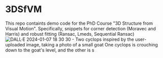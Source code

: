 # 3DSfVM

This repo containts demo code for the PhD Course "3D Structure from Visual Motion".
Specifically, snippets for corner detection (Moravec and Harris) and robust fitting (Ransac, Lmeds, Sequential Ransac)
![DALL·E 2024-01-07 18 30 30 - Two cyclops inspired by the user-uploaded image, taking a photo of a small goat  One cyclops is crouching down to the goat's level, and the other is s](https://github.com/magrilu/3DSfVM/assets/55554077/2376202f-3e1a-4d3d-8e1f-f872e87f43f1)
